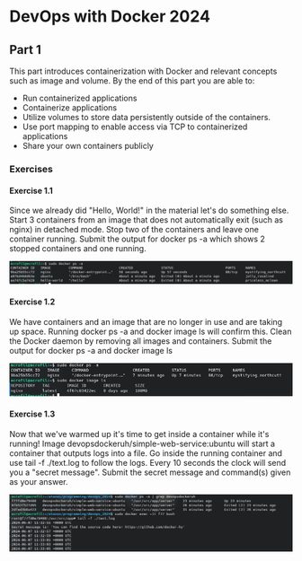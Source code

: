 # DevOps with Docker 2024

## Part 1

This part introduces containerization with Docker and relevant concepts such as image and volume. By the end of this part you are able to:

- Run containerized applications
- Containerize applications
- Utilize volumes to store data persistently outside of the containers.
- Use port mapping to enable access via TCP to containerized applications
- Share your own containers publicly

### Exercises

#### Exercise 1.1
Since we already did "Hello, World!" in the material let's do something else.
Start 3 containers from an image that does not automatically exit (such as nginx) in detached mode.
Stop two of the containers and leave one container running.
Submit the output for docker ps -a which shows 2 stopped containers and one running.

![Exercise 1.1 output](https://github.com/Acrofil/devops_with_docker_2024/blob/main/part1/exercise1.1.png)

#### Exercise 1.2
 We have containers and an image that are no longer in use and are taking up space. Running docker ps -a and docker image ls will confirm this.
Clean the Docker daemon by removing all images and containers.
Submit the output for docker ps -a and docker image ls

![Exercise 1.2 output](https://github.com/Acrofil/devops_with_docker_2024/blob/main/part1/exercise1.2.png)

#### Exercise 1.3
Now that we've warmed up it's time to get inside a container while it's running!
Image devopsdockeruh/simple-web-service:ubuntu will start a container that outputs logs into a file. 
Go inside the running container and use tail -f ./text.log to follow the logs. Every 10 seconds the clock will send you a "secret message".
Submit the secret message and command(s) given as your answer.

![Exercise 1.3 output](https://github.com/Acrofil/devops_with_docker_2024/blob/main/part1/exercise1.3.png)


